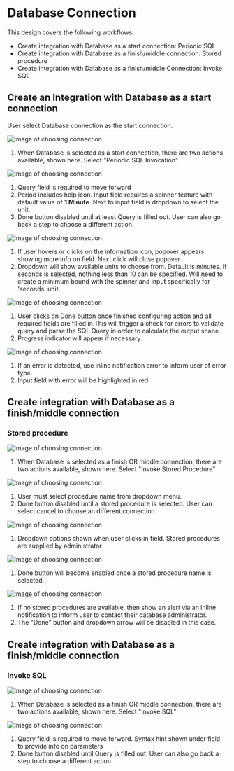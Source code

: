 # Database Connection
This design covers the following workflows:

- Create integration with Database as a start connection: Periodic SQL
- Create integration with Database as a finish/middle connection: Stored procedure
- Create integration with Database as a finish/middle Connection: Invoke SQL


## Create an Integration with Database as a start connection

User select Database connection as the start connection.

![Image of choosing connection](img/choose_action_start.png)

1. When Database is selected as a start connection, there are two actions available, shown here. Select "Periodic SQL Invocation"


![Image of choosing connection](img/periodicsql.png)

1. Query field is required to move forward
1. Period includes help icon. Input field requires a spinner feature with default value of **1 Minute**. Next to input field is dropdown to select the unit.
1. Done button disabled until at least Query is filled out. User can also go back a step to choose a different action.


![Image of choosing connection](img/help_dropdown.png)

1. If user hovers or clicks on the information icon, popover appears showing more info on field. Next click will close popover.
1. Dropdown will show available units to choose from. Default is minutes. If seconds is selected, nothing less than 10 can be specified. Will need to create a minimum bound with the spinner and input specifically for 'seconds' unit.


![Image of choosing connection](img/checkforerrors.png)

1. User clicks on Done button once finished configuring action and all required fields are filled in.This will trigger a check for errors to validate query and parse the SQL Query in order to calculate the output shape.
2. Progress indicator will appear if necessary.


![Image of choosing connection](img/errors.png)

1. If an error is detected, use inline notification error to inform user of error type.
2. Input field with error will be highlighted in red.



## Create integration with Database as a finish/middle connection

### Stored procedure

![Image of choosing connection](img/choose_action_finish.png)

1. When Database is selected as a finish OR middle connection, there are two actions available, shown here. Select "Invoke Stored Procedure"


![Image of choosing connection](img/stored_procedure.png)

1. User must select procedure name from dropdown menu.
1. Done button disabled until a stored procedure is selected. User can select cancel to choose an different connection


![Image of choosing connection](img/dropdown.png)

1. Dropdown options shown when user clicks in field. Stored procedures are supplied by administrator


![Image of choosing connection](img/done.png)

1. Done button will become enabled once a stored procedure name is selected.


![Image of choosing connection](img/notavailable.png)

1. If no stored procedures are available, then show an alert via an inline notification to inform user to contact their database administrator.
1. The "Done" button and dropdown arrow will be disabled in this case.



## Create integration with Database as a finish/middle connection

### Invoke SQL

![Image of choosing connection](img/choose_action_finish2.png)

1. When Database is selected as a finish OR middle connection, there are two actions available, shown here. Select "Invoke SQL"


![Image of choosing connection](img/invokesql_action.png)

1. Query field is required to move forward. Syntax hint shown under field to provide info on parameters
1. Done button disabled until Query is filled out. User can also go back a step to choose a different action.

